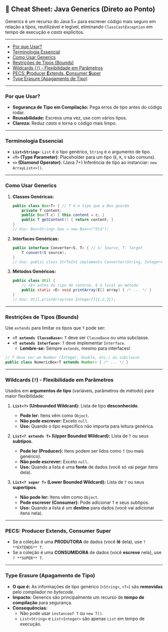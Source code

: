 ## 🚀 Cheat Sheet: Java Generics (Direto ao Ponto)

Generics é um recurso do Java 5+ para escrever código mais seguro em relação a tipos, reutilizável e legível, eliminando `ClassCastException` em tempo de execução e _casts_ explícitos.

---

- [Por que Usar?](#por-que-usar)
- [Terminologia Essencial](#terminologia-essencial)
- [Como Usar Generics](#como-usar-generics)
- [Restrições de Tipos (Bounds)](#restrições-de-tipos-bounds)
- [Wildcards (`?`) - Flexibilidade em Parâmetros](#wildcards---flexibilidade-em-parâmetros)
- [PECS: **P**roducer **E**xtends, **C**onsumer **S**uper](#pecs-producer-extends-consumer-super)
- [Type Erasure (Apagamento de Tipo)](#type-erasure-apagamento-de-tipo)

---

### Por que Usar?

- **Segurança de Tipo em Compilação:** Pega erros de tipo antes do código rodar.
- **Reusabilidade:** Escreva uma vez, use com vários tipos.
- **Clareza:** Reduz _casts_ e torna o código mais limpo.

---

### Terminologia Essencial

- **`List<String>`**: `List` é o tipo genérico, `String` é o argumento de tipo.
- **`<T>` (Type Parameter)**: Placeholder para um tipo (`E`, `K`, `V` são comuns).
- **`<>` (Diamond Operator)**: (Java 7+) Inferência de tipo ao instanciar: `new ArrayList<>()`.

---

### Como Usar Generics

1.  **Classes Genéricas:**

    ```java
    public class Box<T> { // T é o tipo que a Box guarda
        private T content;
        public Box(T c) { this.content = c; }
        public T getContent() { return content; }
    }
    // Uso: Box<String> box = new Box<>("Olá");
    ```

2.  **Interfaces Genéricas:**

    ```java
    public interface Converter<S, T> { // S: Source, T: Target
        T convert(S source);
    }
    // Uso: public class StrToInt implements Converter<String, Integer> {...}
    ```

3.  **Métodos Genéricos:**

    ```java
    public class Util {
        // <E> antes do tipo de retorno, E é local ao método
        public static <E> void printArray(E[] array) { /* ... */ }
    }
    // Uso: Util.printArray(new Integer[]{1,2,3});
    ```

---

### Restrições de Tipos (Bounds)

Use `extends` para limitar os tipos que `T` pode ser:

- **`<T extends ClasseBase>`**: `T` deve ser `ClasseBase` ou uma subclasse.
- **`<T extends Interface>`**: `T` deve implementar `Interface`.
  - **Lembre-se:** Sempre `extends`, mesmo para interfaces\!

<!-- end list -->

```java
// T deve ser um Number (Integer, Double, etc.) ou subclasse
public class NumericBox<T extends Number> { /* ... */ }
```

---

### Wildcards (`?`) - Flexibilidade em Parâmetros

Usados em **argumentos de tipo** (variáveis, parâmetros de método) para maior flexibilidade:

1.  **`List<?>` (Unbounded Wildcard):** Lista de tipo **desconhecido**.

    - **Pode ler:** Itens vêm como `Object`.
    - **Não pode escrever:** Exceto `null`.
    - **Uso:** Quando o tipo específico não importa para leitura genérica.

2.  **`List<? extends T>` (Upper Bounded Wildcard):** Lista de `T` ou seus **subtipos**.

    - **Pode ler (Producer):** Itens podem ser lidos como `T` (ou mais genérico).
    - **Não pode escrever:** Exceto `null`.
    - **Uso:** Quando a lista é uma **fonte** de dados (você só vai pegar itens dela).

3.  **`List<? super T>` (Lower Bounded Wildcard):** Lista de `T` ou seus **supertipos**.

    - **Não pode ler:** Itens vêm como `Object`.
    - **Pode escrever (Consumer):** Pode adicionar `T` e seus subtipos.
    - **Uso:** Quando a lista é um **destino** para dados (você vai adicionar itens nela).

---

### PECS: **P**roducer **E**xtends, **C**onsumer **S**uper

- Se a coleção é uma **PRODUTORA** de dados (você **lê** dela), use `? **EXTENDS** T`.
- Se a coleção é uma **CONSUMIDORA** de dados (você **escreve** nela), use `? **SUPER** T`.

---

### Type Erasure (Apagamento de Tipo)

- **O que é:** As informações de tipo genérico (`<String>`, `<T>`) são **removidas** pelo compilador no _bytecode_.
- **Impacto:** Generics são principalmente um recurso de **tempo de compilação** para segurança.
- **Consequências:**
  - Não pode usar `instanceof T` ou `new T()`.
  - `List<String>` e `List<Integer>` são apenas `List` em tempo de execução.
